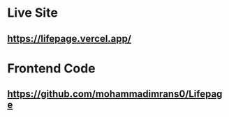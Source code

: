 # Live Site

## https://lifepage.vercel.app/

# Frontend Code

## https://github.com/mohammadimrans0/Lifepage

